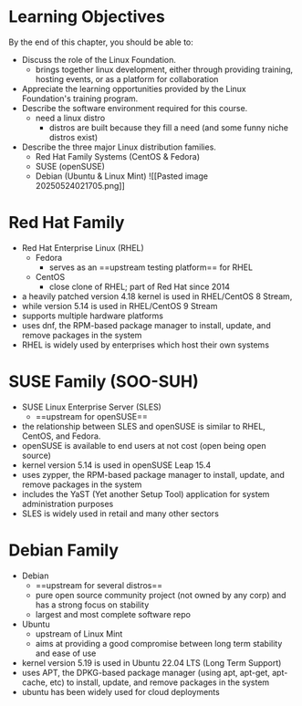 # Learning Objectives

By the end of this chapter, you should be able to:

- Discuss the role of the Linux Foundation.
	- brings together linux development, either through providing training, hosting events, or as a platform for collaboration
- Appreciate the learning opportunities provided by the Linux Foundation's training program.
- Describe the software environment required for this course.
	- need a linux distro
		- distros are built because they fill a need (and some funny niche distros exist)
- Describe the three major Linux distribution families.
	- Red Hat Family Systems (CentOS & Fedora)
	- SUSE (openSUSE)
	- Debian (Ubuntu & Linux Mint)
![[Pasted image 20250524021705.png]]

# Red Hat Family
- Red Hat Enterprise Linux (RHEL)
	- Fedora
		- serves as an ==upstream testing platform== for RHEL
	- CentOS
		- close clone of RHEL; part of Red Hat since 2014
- a heavily patched version 4.18 kernel is used in RHEL/CentOS 8 Stream,
- while version 5.14 is used in RHEL/CentOS 9 Stream
- supports multiple hardware platforms
- uses dnf, the RPM-based package manager to install, update, and remove packages in the system
- RHEL is widely used by enterprises which host their own systems
# SUSE Family (SOO-SUH)
- SUSE Linux Enterprise Server (SLES)
	- ==upstream for openSUSE==
- the relationship between SLES and openSUSE is similar to RHEL, CentOS, and Fedora.
- openSUSE is available to end users at not cost (open being open source)
- kernel version 5.14 is used in openSUSE Leap 15.4
- uses zypper, the RPM-based package manager to install, update, and remove packages in the system
- includes the YaST (Yet another Setup Tool) application for system administration purposes
- SLES is widely used in retail and many other sectors
# Debian Family
- Debian
	- ==upstream for several distros==
	- pure open source community project (not owned by any corp) and has a strong focus on stability
	- largest and most complete software repo
- Ubuntu
	- upstream of Linux Mint
	- aims at providing a good compromise between long term stability and ease of use
- kernel version 5.19 is used in Ubuntu 22.04 LTS (Long Term Support)
- uses APT, the DPKG-based package manager (using apt, apt-get, apt-cache, etc) to install, update, and remove packages in the system
- ubuntu has been widely used for cloud deployments